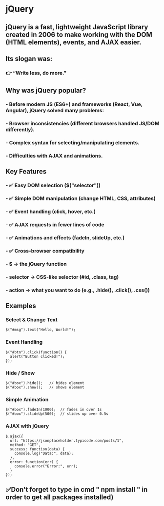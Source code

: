 # jQuery

## jQuery is a fast, lightweight JavaScript library created in 2006 to make working with the DOM (HTML elements), events, and AJAX easier.

## Its slogan was:
### 👉 “Write less, do more.”

## Why was jQuery popular?

### - Before modern JS (ES6+) and frameworks (React, Vue, Angular), jQuery solved many problems:

### - Browser inconsistencies (different browsers handled JS/DOM differently).

### - Complex syntax for selecting/manipulating elements.

### - Difficulties with AJAX and animations.

## Key Features
### - ✅ Easy DOM selection ($("selector"))
### - ✅ Simple DOM manipulation (change HTML, CSS, attributes)
### - ✅ Event handling (click, hover, etc.)
### - ✅ AJAX requests in fewer lines of code
### - ✅ Animations and effects (fadeIn, slideUp, etc.)
### - ✅ Cross-browser compatibility

### - $ → the jQuery function
### - selector → CSS-like selector (#id, .class, tag)
### - action → what you want to do (e.g., .hide(), .click(), .css())

## Examples
### Select & Change Text
```
$("#msg").text("Hello, World!");
```

### Event Handling
```
$("#btn").click(function() {
  alert("Button clicked!");
});
```

### Hide / Show
```
$("#box").hide();   // hides element
$("#box").show();   // shows element
```

### Simple Animation
```
$("#box").fadeIn(1000);  // fades in over 1s
$("#box").slideUp(500);  // slides up over 0.5s
```

### AJAX with jQuery
```
$.ajax({
  url: "https://jsonplaceholder.typicode.com/posts/1",
  method: "GET",
  success: function(data) {
    console.log("Data:", data);
  },
  error: function(err) {
    console.error("Error:", err);
  }
});
```
## ✅Don't forget to type in cmd " npm install " in order to get all packages installed)
